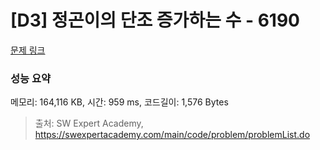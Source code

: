 # [D3] 정곤이의 단조 증가하는 수 - 6190 

[문제 링크](https://swexpertacademy.com/main/code/problem/problemDetail.do?contestProbId=AWcPjEuKAFgDFAU4) 

### 성능 요약

메모리: 164,116 KB, 시간: 959 ms, 코드길이: 1,576 Bytes



> 출처: SW Expert Academy, https://swexpertacademy.com/main/code/problem/problemList.do
